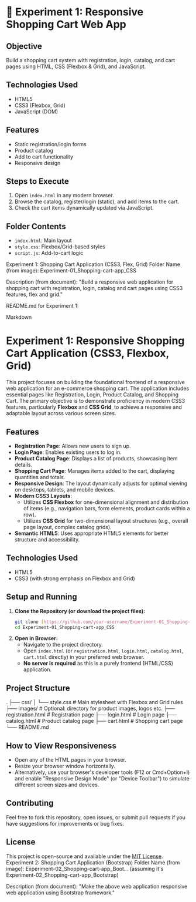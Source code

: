 # 🛒 Experiment 1: Responsive Shopping Cart Web App

## Objective
Build a shopping cart system with registration, login, catalog, and cart pages using HTML, CSS (Flexbox & Grid), and JavaScript.

## Technologies Used
- HTML5
- CSS3 (Flexbox, Grid)
- JavaScript (DOM)

## Features
- Static registration/login forms
- Product catalog
- Add to cart functionality
- Responsive design

## Steps to Execute
1. Open `index.html` in any modern browser.
2. Browse the catalog, register/login (static), and add items to the cart.
3. Check the cart items dynamically updated via JavaScript.

## Folder Contents
- `index.html`: Main layout
- `style.css`: Flexbox/Grid-based styles
- `script.js`: Add-to-cart logic


Experiment 1: Shopping Cart Application (CSS3, Flex, Grid)
Folder Name (from image): Experiment-01_Shopping-cart-app_CSS

Description (from document): "Build a responsive web application for shopping cart with registration, login, catalog and cart pages using CSS3 features, flex and grid."

README.md for Experiment 1:

Markdown

# Experiment 1: Responsive Shopping Cart Application (CSS3, Flexbox, Grid)

This project focuses on building the foundational frontend of a responsive web application for an e-commerce shopping cart. The application includes essential pages like Registration, Login, Product Catalog, and Shopping Cart. The primary objective is to demonstrate proficiency in modern CSS3 features, particularly **Flexbox** and **CSS Grid**, to achieve a responsive and adaptable layout across various screen sizes.

## Features

* **Registration Page**: Allows new users to sign up.
* **Login Page**: Enables existing users to log in.
* **Product Catalog Page**: Displays a list of products, showcasing item details.
* **Shopping Cart Page**: Manages items added to the cart, displaying quantities and totals.
* **Responsive Design**: The layout dynamically adjusts for optimal viewing on desktops, tablets, and mobile devices.
* **Modern CSS3 Layouts**:
    * Utilizes **CSS Flexbox** for one-dimensional alignment and distribution of items (e.g., navigation bars, form elements, product cards within a row).
    * Utilizes **CSS Grid** for two-dimensional layout structures (e.g., overall page layout, complex catalog grids).
* **Semantic HTML5**: Uses appropriate HTML5 elements for better structure and accessibility.

## Technologies Used

* HTML5
* CSS3 (with strong emphasis on Flexbox and Grid)

## Setup and Running

1.  **Clone the Repository (or download the project files):**
    ```bash
    git clone [https://github.com/your-username/Experiment-01_Shopping-cart-app_CSS.git](https://github.com/your-username/Experiment-01_Shopping-cart-app_CSS.git)
    cd Experiment-01_Shopping-cart-app_CSS
    ```
2.  **Open in Browser:**
    * Navigate to the project directory.
    * Open `index.html` (or `registration.html`, `login.html`, `catalog.html`, `cart.html` directly) in your preferred web browser.
    * **No server is required** as this is a purely frontend (HTML/CSS) application.

## Project Structure

.
├── css/
│   └── style.css           # Main stylesheet with Flexbox and Grid rules
├── images/                 # Optional: directory for product images, logos etc.
├── registration.html       # Registration page
├── login.html              # Login page
├── catalog.html            # Product catalog page
├── cart.html               # Shopping cart page
└── README.md


## How to View Responsiveness

* Open any of the HTML pages in your browser.
* Resize your browser window horizontally.
* Alternatively, use your browser's developer tools (F12 or Cmd+Option+I) and enable "Responsive Design Mode" (or "Device Toolbar") to simulate different screen sizes and devices.

## Contributing

Feel free to fork this repository, open issues, or submit pull requests if you have suggestions for improvements or bug fixes.

## License

This project is open-source and available under the [MIT License](LICENSE-optional-if-you-add-one).
Experiment 2: Shopping Cart Application (Bootstrap)
Folder Name (from image): Experiment-02_Shopping-cart-app_Boot... (assuming it's Experiment-02_Shopping-cart-app_Bootstrap)

Description (from document): "Make the above web application responsive web application using Bootstrap framework."
